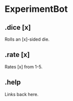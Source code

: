 # ExperimentBot
## .dice [x]
Rolls an [x]-sided die.
## .rate [x]
Rates [x] from 1-5.
## .help
Links back here.
